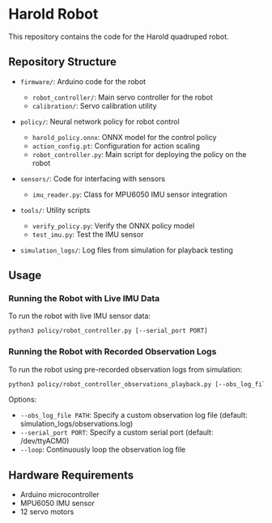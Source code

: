 # Harold Robot

This repository contains the code for the Harold quadruped robot.

## Repository Structure

- `firmware/`: Arduino code for the robot
  - `robot_controller/`: Main servo controller for the robot
  - `calibration/`: Servo calibration utility

- `policy/`: Neural network policy for robot control
  - `harold_policy.onnx`: ONNX model for the control policy
  - `action_config.pt`: Configuration for action scaling
  - `robot_controller.py`: Main script for deploying the policy on the robot

- `sensors/`: Code for interfacing with sensors
  - `imu_reader.py`: Class for MPU6050 IMU sensor integration

- `tools/`: Utility scripts
  - `verify_policy.py`: Verify the ONNX policy model
  - `test_imu.py`: Test the IMU sensor

- `simulation_logs/`: Log files from simulation for playback testing

## Usage

### Running the Robot with Live IMU Data

To run the robot with live IMU sensor data:

```bash
python3 policy/robot_controller.py [--serial_port PORT]
```

### Running the Robot with Recorded Observation Logs

To run the robot using pre-recorded observation logs from simulation:

```bash
python3 policy/robot_controller_observations_playback.py [--obs_log_file PATH] [--serial_port PORT] [--loop]
```

Options:
- `--obs_log_file PATH`: Specify a custom observation log file (default: simulation_logs/observations.log)
- `--serial_port PORT`: Specify a custom serial port (default: /dev/ttyACM0)
- `--loop`: Continuously loop the observation log file

## Hardware Requirements

- Arduino microcontroller
- MPU6050 IMU sensor
- 12 servo motors
